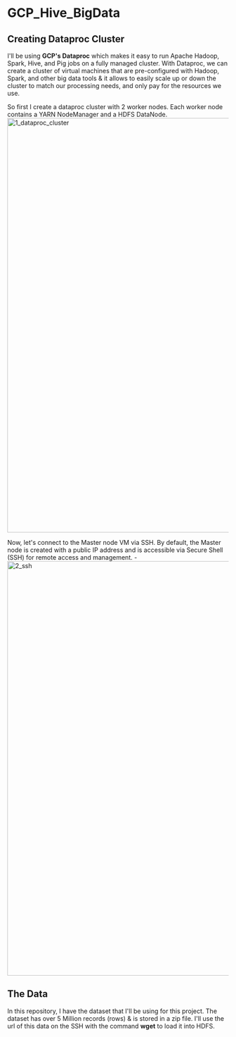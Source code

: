 # GCP_Hive_BigData

## Creating Dataproc Cluster
I'll be using **GCP's Dataproc** which makes it easy to run Apache Hadoop, Spark, Hive, and Pig jobs on a fully managed cluster. With Dataproc, we can create a cluster of virtual machines that are pre-configured with Hadoop, Spark, and other big data tools & it allows to easily scale up or down the cluster to match our processing needs, and only pay for the resources we use.

So first I create a dataproc cluster with 2 worker nodes. Each worker node contains a YARN NodeManager and a HDFS DataNode.
<img width="942" alt="1_dataproc_cluster" src="https://user-images.githubusercontent.com/71979171/228705724-9398d649-c71e-4487-956b-9aedc268961c.PNG">

Now, let's connect to the Master node VM via SSH. By default, the Master node is created with a public IP address and is accessible via Secure Shell (SSH) for remote access and management. -
<img width="942" alt="2_ssh" src="https://user-images.githubusercontent.com/71979171/228706959-701751f6-97be-4f1a-afc4-efd210fa307c.PNG">

## The Data 
In this repository, I have the dataset that I'll be using for this project. The dataset has over 5 Million records (rows) & is stored in a zip file. I'll use the url of this data on the SSH with the command **wget** to load it into HDFS.
